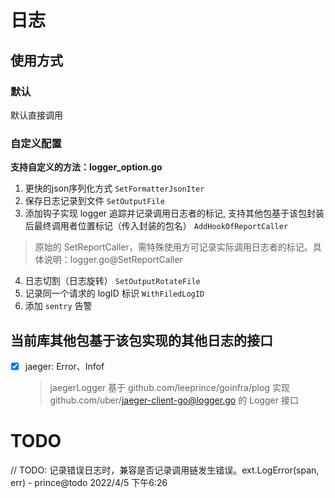 # 日志


## 使用方式


### 默认
默认直接调用

### 自定义配置
**支持自定义的方法：logger_option.go**

1. 更快的json序列化方式 `SetFormatterJsonIter`
2. 保存日志记录到文件 `SetOutputFile`
3. 添加钩子实现 logger 追踪并记录调用日志者的标记, 支持其他包基于该包封装后最终调用者位置标记（传入封装的包名） `AddHookOfReportCaller`
> 原始的 SetReportCaller，需特殊使用方可记录实际调用日志者的标记。具体说明：logger.go@SetReportCaller
4. 日志切割（日志旋转） `SetOutputRotateFile`
5. 记录同一个请求的 logID 标识 `WithFiledLogID`
6. 添加 `sentry` 告警


## 当前库其他包基于该包实现的其他日志的接口
- [x] jaeger: Error、Infof
    > jaegerLogger 基于 github.com/leeprince/goinfra/plog 实现 github.com/uber/jaeger-client-go@logger.go 的 Logger 接口


# TODO
// TODO: 记录错误日志时，兼容是否记录调用链发生错误。ext.LogError(span, err) - prince@todo 2022/4/5 下午6:26